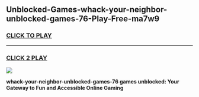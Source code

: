 
## Unblocked-Games-whack-your-neighbor-unblocked-games-76-Play-Free-ma7w9
<h3>
<a href="https://premium76.site?title=whack-your-neighbor-unblocked-games-76&ref=20A">CLICK TO PLAY</a></h3>
<hr>

<h3>
<a href="https://premium76.site?title=whack-your-neighbor-unblocked-games-76&ref=20A">CLICK 2 PLAY</a>
  
</h3>

<a href="https://premium76.site?title=whack-your-neighbor-unblocked-games-76&ref=20A"><img src="https://clearcache.store/games.png"></a>


**whack-your-neighbor-unblocked-games-76 games unblocked: Your Gateway to Fun and Accessible Online Gaming**
